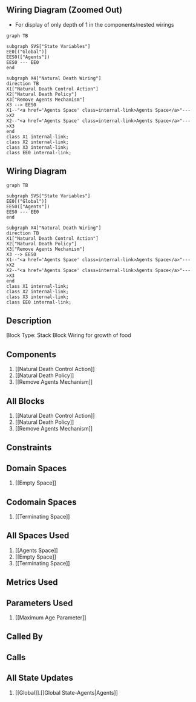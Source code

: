 ## Wiring Diagram (Zoomed Out)

- For display of only depth of 1 in the components/nested wirings
```mermaid
graph TB

subgraph SVS["State Variables"]
EE0[("Global")]
EES0(["Agents"])
EES0 --- EE0
end

subgraph X4["Natural Death Wiring"]
direction TB
X1["Natural Death Control Action"]
X2["Natural Death Policy"]
X3["Remove Agents Mechanism"]
X3 --> EES0
X1--"<a href='Agents Space' class=internal-link>Agents Space</a>"--->X2
X2--"<a href='Agents Space' class=internal-link>Agents Space</a>"--->X3
end
class X1 internal-link;
class X2 internal-link;
class X3 internal-link;
class EE0 internal-link;

```

## Wiring Diagram

```mermaid
graph TB

subgraph SVS["State Variables"]
EE0[("Global")]
EES0(["Agents"])
EES0 --- EE0
end

subgraph X4["Natural Death Wiring"]
direction TB
X1["Natural Death Control Action"]
X2["Natural Death Policy"]
X3["Remove Agents Mechanism"]
X3 --> EES0
X1--"<a href='Agents Space' class=internal-link>Agents Space</a>"--->X2
X2--"<a href='Agents Space' class=internal-link>Agents Space</a>"--->X3
end
class X1 internal-link;
class X2 internal-link;
class X3 internal-link;
class EE0 internal-link;

```

## Description

Block Type: Stack Block
Wiring for growth of food
## Components
1. [[Natural Death Control Action]]
2. [[Natural Death Policy]]
3. [[Remove Agents Mechanism]]

## All Blocks
1. [[Natural Death Control Action]]
2. [[Natural Death Policy]]
3. [[Remove Agents Mechanism]]

## Constraints

## Domain Spaces
1. [[Empty Space]]

## Codomain Spaces
1. [[Terminating Space]]

## All Spaces Used
1. [[Agents Space]]
2. [[Empty Space]]
3. [[Terminating Space]]

## Metrics Used

## Parameters Used
1. [[Maximum Age Parameter]]

## Called By

## Calls

## All State Updates
1. [[Global]].[[Global State-Agents|Agents]]

